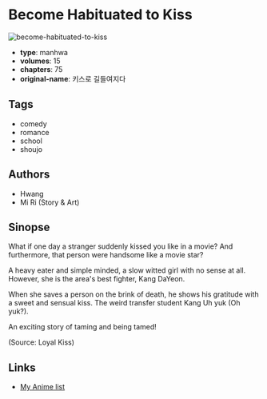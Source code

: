 # Become Habituated to Kiss

![become-habituated-to-kiss](https://cdn.myanimelist.net/images/manga/1/18208.jpg)

-   **type**: manhwa
-   **volumes**: 15
-   **chapters**: 75
-   **original-name**: 키스로 길들여지다

## Tags

-   comedy
-   romance
-   school
-   shoujo

## Authors

-   Hwang
-   Mi Ri (Story & Art)

## Sinopse

What if one day a stranger suddenly kissed you like in a movie? And furthermore, that person were handsome like a movie star?

A heavy eater and simple minded, a slow witted girl with no sense at all. However, she is the area's best fighter, Kang DaYeon.

When she saves a person on the brink of death, he shows his gratitude with a sweet and sensual kiss. The weird transfer student Kang Uh yuk (Oh yuk?).

An exciting story of taming and being tamed!

(Source: Loyal Kiss)

## Links

-   [My Anime list](https://myanimelist.net/manga/13047/Become_Habituated_to_Kiss)
